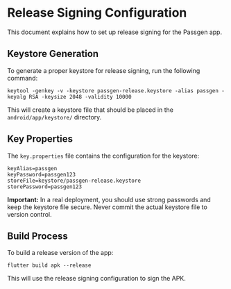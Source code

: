 # Release Signing Configuration

This document explains how to set up release signing for the Passgen app.

## Keystore Generation

To generate a proper keystore for release signing, run the following command:

```
keytool -genkey -v -keystore passgen-release.keystore -alias passgen -keyalg RSA -keysize 2048 -validity 10000
```

This will create a keystore file that should be placed in the `android/app/keystore/` directory.

## Key Properties

The `key.properties` file contains the configuration for the keystore:

```
keyAlias=passgen
keyPassword=passgen123
storeFile=keystore/passgen-release.keystore
storePassword=passgen123
```

**Important:** In a real deployment, you should use strong passwords and keep the keystore file secure. Never commit the actual keystore file to version control.

## Build Process

To build a release version of the app:

```
flutter build apk --release
```

This will use the release signing configuration to sign the APK.